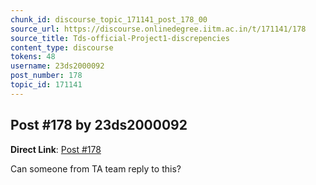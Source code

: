 ```yaml
---
chunk_id: discourse_topic_171141_post_178_00
source_url: https://discourse.onlinedegree.iitm.ac.in/t/171141/178
source_title: Tds-official-Project1-discrepencies
content_type: discourse
tokens: 48
username: 23ds2000092
post_number: 178
topic_id: 171141
---
```


## Post #178 by 23ds2000092

**Direct Link**: [Post #178](https://discourse.onlinedegree.iitm.ac.in/t/171141/178)

Can someone from TA team reply to this?
